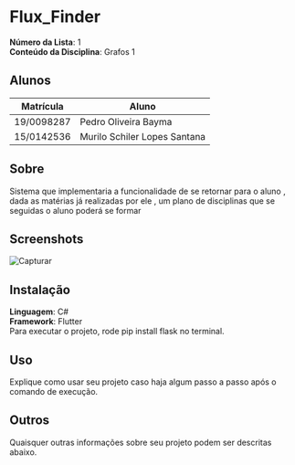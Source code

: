 # Flux_Finder

**Número da Lista**: 1<br>
**Conteúdo da Disciplina**: Grafos 1<br>

## Alunos
|Matrícula | Aluno |
| -- | -- |
| 19/0098287  |  Pedro Oliveira Bayma |
| 15/0142536  |  Murilo Schiler Lopes Santana |

## Sobre 
Sistema que implementaria a funcionalidade de se retornar para o aluno , dada as matérias já realizadas
por ele , um plano de disciplinas que se seguidas o aluno poderá se formar

## Screenshots
![Capturar](https://user-images.githubusercontent.com/54318472/152889071-14ff58e7-6a2f-48fb-a9dc-ada53d26ea95.PNG)


## Instalação 
**Linguagem**: C#<br>
**Framework**: Flutter<br>
Para executar o projeto, rode pip install flask no terminal.

## Uso 
Explique como usar seu projeto caso haja algum passo a passo após o comando de execução.

## Outros 
Quaisquer outras informações sobre seu projeto podem ser descritas abaixo.



